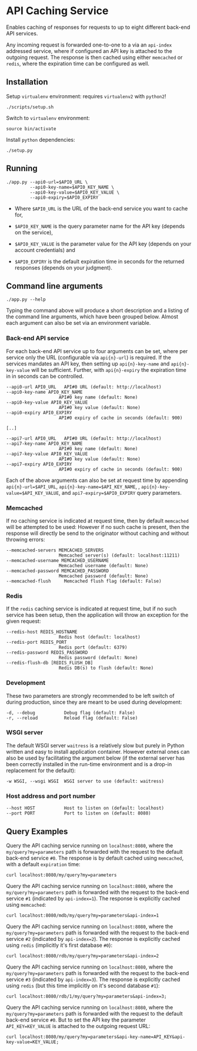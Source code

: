 # API Caching Service

Enables caching of responses for requests to up to eight different back-end API services.

Any incoming request is forwarded one-to-one to a via an `api-index` addressed service, where if configured an API key is attached to the outgoing request. The response is then cached using either `memcached` or `redis`, where the expiration time can be configured as well.

## Installation
Setup `virtualenv` environment: requires `virtualenv2` with `python2`!
```
./scripts/setup.sh
```
Switch to `virtualenv` environment:
```
source bin/activate
```
Install `python` dependencies:
```
./setup.py
```

## Running
```
./app.py --api0-url=$API0_URL \
         --api0-key-name=$API0_KEY_NAME \
         --api0-key-value=$API0_KEY_VALUE \
         --api0-expiry=$API0_EXPIRY
```

* Where `$API0_URL` is the URL of the back-end service you want to cache for,

* `$API0_KEY_NAME` is the query parameter name for the API key (depends on the service),

* `$API0_KEY_VALUE` is the parameter value for the API key (depends on your account credentials) and

* `$API0_EXPIRY` is the default expiration time in seconds for the returned responses (depends on your judgment).

## Command line arguments
```
./app.py --help
```

Typing the command above will produce a short description and a listing of the command line arguments, which have been grouped below. Almost each argument can also be set via an environment variable.

### Back-end API service

For each back-end API service up to four arguments can be set, where per service only the URL (configurable via `api{n}-url`) is required. If the services mandates an API key, then setting up `api{n}-key-name` and `api{n}-key-value` will be sufficient. Further, with `api{n}-expiry` the expiration time in in seconds can be controlled.

```
--api0-url API0_URL   API#0 URL (default: http://localhost)
--api0-key-name API0_KEY_NAME
                    API#0 key name (default: None)
--api0-key-value API0_KEY_VALUE
                    API#0 key value (default: None)
--api0-expiry API0_EXPIRY
                    API#0 expiry of cache in seconds (default: 900)

[..]

--api7-url API0_URL   API#0 URL (default: http://localhost)
--api7-key-name API0_KEY_NAME
                    API#0 key name (default: None)
--api7-key-value API0_KEY_VALUE
                    API#0 key value (default: None)
--api7-expiry API0_EXPIRY
                    API#0 expiry of cache in seconds (default: 900)
```

Each of the above arguments can also be set at request time by appending `api{n}-url=$API_URL`, `api{n}-key-name=$API_KEY_NAME`, , `api{n}-key-value=$API_KEY_VALUE`, and `api7-expiry=$API0_EXPIRY` query parameters.

### Memcached

If no caching service is indicated at request time, then by default `memcached` will be attempted to be used: However if no such cache is present, then the response will directly be send to the originator without caching and without throwing errors:

```
--memcached-servers MEMCACHED_SERVERS
                    Memcached server(s) (default: localhost:11211)
--memcached-username MEMCACHED_USERNAME
                    Memcached username (default: None)
--memcached-password MEMCACHED_PASSWORD
                    Memcached password (default: None)
--memcached-flush     Memcached flush flag (default: False)
```

### Redis

If the `redis` caching service is indicated at request time, but if no such service has been setup, then the application will throw an exception for the given request:

```
--redis-host REDIS_HOSTNAME
                    Redis host (default: localhost)
--redis-port REDIS_PORT
                    Redis port (default: 6379)
--redis-password REDIS_PASSWORD
                    Redis password (default: None)
--redis-flush-db [REDIS_FLUSH_DB]
                    Redis DB(s) to flush (default: None)
```

### Development

These two parameters are strongly recommended to be left switch of during production, since they are meant to be used during development:
```
-d, --debug           Debug flag (default: False)
-r, --reload          Reload flag (default: False)
```

### WSGI server

The default WSGI server `waitress` is a relatively slow but purely in Python written and easy to install application container. However external ones can also be used by facilitating the argument below (if the external server has been correctly installed in the run-time environment and is a drop-in replacement for the default):

```
-w WSGI, --wsgi WSGI  WSGI server to use (default: waitress)
```

### Host address and port number
```
--host HOST           Host to listen on (default: localhost)
--port PORT           Port to listen on (default: 8080)
```

## Query Examples

Query the API caching service running on `localhost:8080`, where the `my/query?my=parameters` path is forwarded with the request to the default back-end service `#0`. The response is by default cached using `memcached`, with a default `expiration` time:

```
curl localhost:8080/my/query?my=parameters
```

Query the API caching service running on `localhost:8080`, where the `my/query?my=parameters` path is forwarded with the request to the back-end service `#1` (indicated by `api-index=1`). The response is explicitly cached using `memcached`:

```
curl localhost:8080/mdb/my/query?my=parameters&api-index=1
```

Query the API caching service running on `localhost:8080`, where the `my/query?my=parameters` path is forwarded with the request to the back-end service `#2` (indicated by `api-index=2`). The response is explicitly cached using `redis` (implicitly it's first database `#0`):

```
curl localhost:8080/rdb/my/query?my=parameters&api-index=2
```

Query the API caching service running on `localhost:8080`, where the `my/query?my=parameters` path is forwarded with the request to the back-end service `#3` (indicated by `api-index=3`). The response is explicitly cached using `redis` (but this time implicitly on it's second database `#1`):

```
curl localhost:8080/rdb/1/my/query?my=parameters&api-index=3;
```

Query the API caching service running on `localhost:8080`, where the `my/query?my=parameters` path is forwarded with the request to the default back-end service `#0`. But to set the API key the parameter `API_KEY=KEY_VALUE` is attached to the outgoing request URL:

```
curl localhost:8080/my/query?my=parameters&api-key-name=API_KEY&api-key-value=KEY_VALUE;
```
